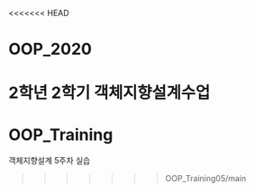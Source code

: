 <<<<<<< HEAD
# OOP_2020
2학년 2학기 객체지향설계수업
=======
# OOP_Training
객체지향설계 5주차 실습

>>>>>>> OOP_Training05/main
